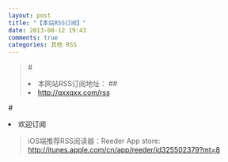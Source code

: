 ```yaml
---
layout: post
title: "【本站RSS订阅】"
date: 2013-08-12 19:43
comments: true
categories: 其他 RSS
---
```

>#<li>本网站RSS订阅地址：
>##<li><http://qxxqxx.com/rss>

#<br/><li>欢迎订阅

>iOS端推荐RSS阅读器：Reeder
>App store: <http://itunes.apple.com/cn/app/reeder/id325502379?mt=8>